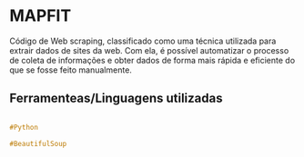 # MAPFIT

Código de Web scraping, classificado como uma técnica utilizada para extrair dados de sites da web. Com ela, é possível automatizar o processo de coleta de informações e obter dados de forma mais rápida e eficiente do que se fosse feito manualmente.

## Ferramenteas/Linguagens utilizadas

```css

#Python

#BeautifulSoup

```
